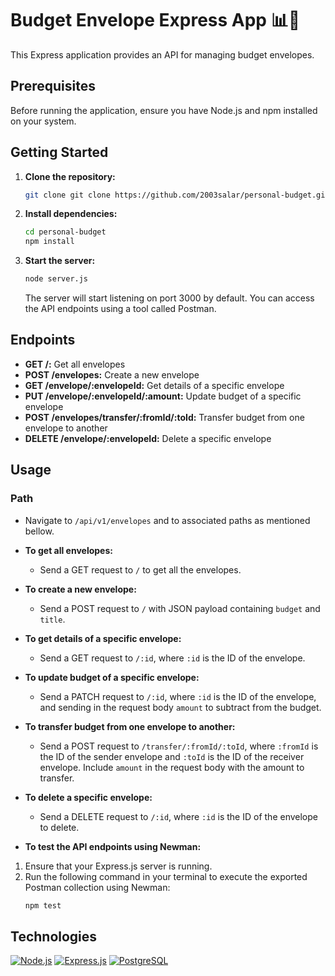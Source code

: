 # Budget Envelope Express App 📊💸

This Express application provides an API for managing budget envelopes.

## Prerequisites

Before running the application, ensure you have Node.js and npm installed on your system.

## Getting Started

1. **Clone the repository:**

    ```bash
    git clone git clone https://github.com/2003salar/personal-budget.git
    ```

2. **Install dependencies:**

    ```bash
    cd personal-budget
    npm install
    ```

3. **Start the server:**

    ```bash
    node server.js
    ```

    The server will start listening on port 3000 by default. You can access the API endpoints using a tool called Postman. 

## Endpoints

- **GET /:** Get all envelopes
- **POST /envelopes:** Create a new envelope
- **GET /envelope/:envelopeId:** Get details of a specific envelope
- **PUT /envelope/:envelopeId/:amount:** Update budget of a specific envelope
- **POST /envelopes/transfer/:fromId/:toId:** Transfer budget from one envelope to another
- **DELETE /envelope/:envelopeId:** Delete a specific envelope

## Usage

### Path
- Navigate to `/api/v1/envelopes` and to associated paths as mentioned bellow. 

- **To get all envelopes:**
  - Send a GET request to `/` to get all the envelopes.

- **To create a new envelope:**
  - Send a POST request to `/` with JSON payload containing `budget` and `title`.
  
- **To get details of a specific envelope:**
  - Send a GET request to `/:id`, where `:id` is the ID of the envelope.

- **To update budget of a specific envelope:**
  - Send a PATCH request to `/:id`, where `:id` is the ID of the envelope, and sending in the request body `amount` to subtract from the budget.

- **To transfer budget from one envelope to another:**
  - Send a POST request to `/transfer/:fromId/:toId`, where `:fromId` is the ID of the sender envelope and `:toId` is the ID of the receiver envelope. Include `amount` in the request body with the amount to transfer.

- **To delete a specific envelope:**
  - Send a DELETE request to `/:id`, where `:id` is the ID of the envelope to delete.

- **To test the API endpoints using Newman:**

1. Ensure that your Express.js server is running.
2. Run the following command in your terminal to execute the exported Postman collection using Newman:
   ```bash
   npm test
   ```

## Technologies
[![Node.js](https://img.shields.io/badge/Node.js-339933?style=for-the-badge&logo=node.js&logoColor=white)](https://nodejs.org/)
[![Express.js](https://img.shields.io/badge/Express.js-000000?style=for-the-badge&logo=express&logoColor=white)](https://expressjs.com/)
[![PostgreSQL](https://img.shields.io/badge/PostgreSQL-336791?style=for-the-badge&logo=postgresql&logoColor=white)](https://www.postgresql.org/)

